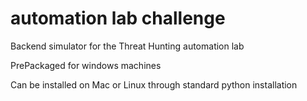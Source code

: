 # automation lab challenge

Backend simulator for the Threat Hunting automation lab

PrePackaged for windows machines

Can be installed on Mac or Linux through standard python installation
